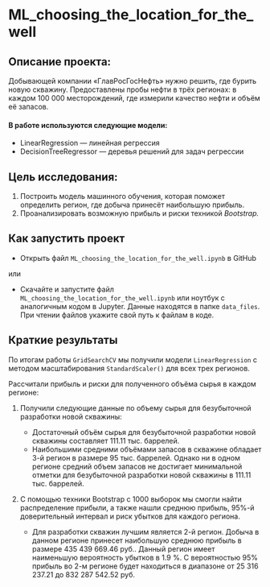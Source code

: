 # ML_choosing_the_location_for_the_well

## Описание проекта:

Добывающей компании «ГлавРосГосНефть» нужно решить, где бурить новую скважину. Предоставлены пробы нефти в трёх регионах: в каждом 100 000 месторождений, где измерили качество нефти и объём её запасов. 

#### В работе используются следующие модели:

- LinearRegression — линейная регрессия
- DecisionTreeRegressor  — деревья решений для задач регрессии

  
## Цель исследования:

1. Построить модель машинного обучения, которая поможет определить регион, где добыча принесёт наибольшую прибыль.
2. Проанализировать возможную прибыль и риски техникой *Bootstrap.*


## Как запустить проект

- Открыть файл `ML_choosing_the_location_for_the_well.ipynb` в GitHub
  
или
- Скачайте и запустите файл `ML_choosing_the_location_for_the_well.ipynb` или ноутбук с аналогичным кодом в Jupyter. Данные находятся в папке `data_files`. При чтении файлов укажите свой путь к файлам в коде. 


## Краткие результаты

По итогам работы `GridSearchCV` мы получили модели `LinearRegression` с методом масштабирования `StandardScaler()` для всех трех регионов.

Рассчитали прибыль и риски для полученного объёма сырья в каждом регионе:

1. Получили следующие данные по объему сырья для безубыточной разработки новой скважины:

    - Достаточный объём сырья для безубыточной разработки новой скважины составляет 111.11 тыс. баррелей.
    - Наибольшими средними объёмами запасов в скважине обладает 3-й регион в размере 95 тыс. баррелей. Однако ни в одном регионе средний объем запасов не достигает минимальной отметки для безубыточной разработки новой скважины в 111.11 тыс. баррелей.

2. С помощью техники Bootstrap с 1000 выборок мы смогли найти распределение прибыли, а также нашли среднюю прибыль, 95%-й доверительный интервал и риск убытков для каждого региона.

    - Для разработки скважин лучшим является 2-й регион. Добыча в данном регионе принесет наибольшую среднюю прибыль в размере 435 439 669.46 руб.. Данный регион имеет наименьшую вероятность убытков в 1.9 %. С вероятностью 95% прибыль во 2-м регионе будет находиться в диапазоне от 25 316 237.21 до 832 287 542.52 руб.

